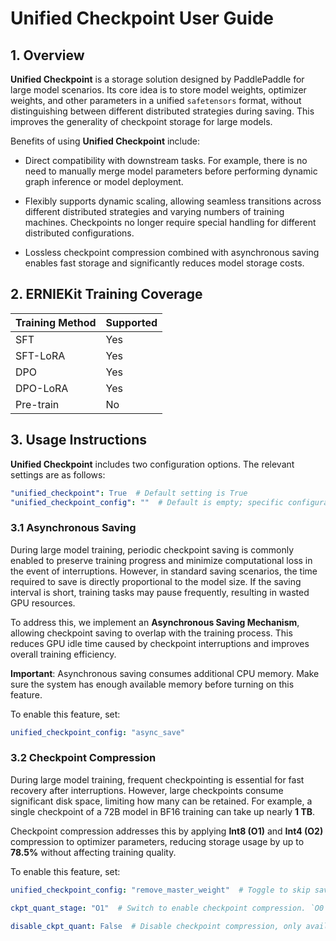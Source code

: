 # Unified Checkpoint User Guide

## 1. Overview

**Unified Checkpoint** is a storage solution designed by PaddlePaddle for large model scenarios. Its core idea is to store model weights, optimizer weights, and other parameters in a unified `safetensors` format, without distinguishing between different distributed strategies during saving. This improves the generality of checkpoint storage for large models.

Benefits of using **Unified Checkpoint** include:

* Direct compatibility with downstream tasks. For example, there is no need to manually merge model parameters before performing dynamic graph inference or model deployment.

* Flexibly supports dynamic scaling, allowing seamless transitions across different distributed strategies and varying numbers of training machines. Checkpoints no longer require special handling for different distributed configurations.

* Lossless checkpoint compression combined with asynchronous saving enables fast storage and significantly reduces model storage costs.

## 2. ERNIEKit Training Coverage

| Training Method      | Supported |
|----------------------|-----------|
| SFT                  | Yes       |
| SFT-LoRA             | Yes       |
| DPO                  | Yes       |
| DPO-LoRA             | Yes       |
| Pre-train             | No        |

## 3. Usage Instructions

**Unified Checkpoint** includes two configuration options. The relevant settings are as follows:

```yaml
"unified_checkpoint": True  # Default setting is True
"unified_checkpoint_config": ""  # Default is empty; specific configurable parameters are detailed below.
```

### 3.1 Asynchronous Saving

During large model training, periodic checkpoint saving is commonly enabled to preserve training progress and minimize computational loss in the event of interruptions.  However, in standard saving scenarios, the time required to save is directly proportional to the model size. If the saving interval is short, training tasks may pause frequently, resulting in wasted GPU resources.

To address this, we implement an **Asynchronous Saving Mechanism**, allowing checkpoint saving to overlap with the training process. This reduces GPU idle time caused by checkpoint interruptions and improves overall training efficiency.

**Important**: Asynchronous saving consumes additional CPU memory. Make sure the system has enough available memory before turning on this feature.

To enable this feature, set:
```yaml
unified_checkpoint_config: "async_save"
```

### 3.2 Checkpoint Compression

During large model training, frequent checkpointing is essential for fast recovery after interruptions.
However, large checkpoints consume significant disk space, limiting how many can be retained.
For example, a single checkpoint of a 72B model in BF16 training can take up nearly **1 TB**.

Checkpoint compression addresses this by applying **Int8 (O1)** and **Int4 (O2)** compression to optimizer parameters, reducing storage usage by up to **78.5%** without affecting training quality.

To enable this feature, set:
```yaml
unified_checkpoint_config: "remove_master_weight"  # Toggle to skip saving the master weight. When enabled, the master weight will not be stored in the checkpoint; instead, it will be reconstructed from the model weight during loading.

ckpt_quant_stage: "O1"  # Switch to enable checkpoint compression. `O0`: disables compression; `O1`: applies Int8 compression; `O2`: applies Int4 compression.

disable_ckpt_quant: False  # Disable checkpoint compression, only available for SFT training.
```
